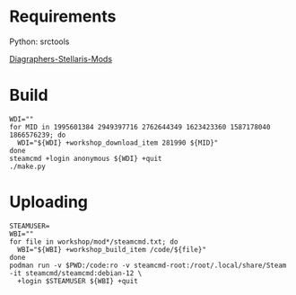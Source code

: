 # Requirements

Python: srctools

[Diagraphers-Stellaris-Mods](https://github.com/kuyan-judith/Diagraphers-Stellaris-Mods)

# Build

```
WDI=""
for MID in 1995601384 2949397716 2762644349 1623423360 1587178040 1866576239; do
  WDI="${WDI} +workshop_download_item 281990 ${MID}"
done
steamcmd +login anonymous ${WDI} +quit
./make.py
```

# Uploading

```
STEAMUSER=
WBI=""
for file in workshop/mod*/steamcmd.txt; do
  WBI="${WBI} +workshop_build_item /code/${file}"
done
podman run -v $PWD:/code:ro -v steamcmd-root:/root/.local/share/Steam -it steamcmd/steamcmd:debian-12 \
  +login $STEAMUSER ${WBI} +quit
```

